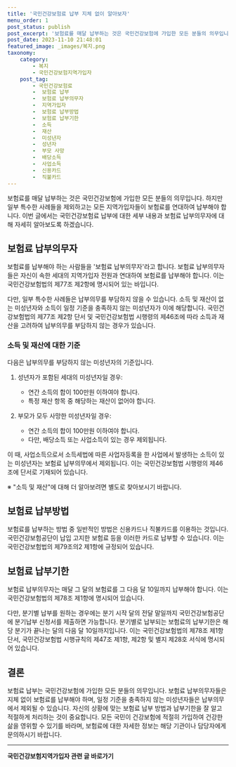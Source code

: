 ```yaml
---
title: '국민건강보험료 납부 지체 없이 알아보자'
menu_order: 1
post_status: publish
post_excerpt: '보험료를 매달 납부하는 것은 국민건강보험에 가입한 모든 분들의 의무입니다. 하지만 일부 특수한 사례들을 제외하고는 모든 지역가입자들이 보험료를 연대하여 납부해야 합니다. 이번 글에서는 국민건강보험료 납부에 대한 세부 내용과 보험료 납부의무자에 대해 자세히 알아보도록 하겠습니다.'
post_date: 2023-11-10 21:48:01
featured_image: _images/복지.png
taxonomy:
    category:
        - 복지
        - 국민건강보험지역가입자
    post_tag:
        - 국민건강보험료
        -  보험료 납부
        -  보험료 납부의무자
        -  지역가입자
        -  보험료 납부방법
        -  보험료 납부기한
        -  소득
        -  재산
        -  미성년자
        -  성년자
        -  부모 사망
        -  배당소득
        -  사업소득
        -  신용카드
        -  직불카드
---
```



보험료를 매달 납부하는 것은 국민건강보험에 가입한 모든 분들의 의무입니다. 하지만 일부 특수한 사례들을 제외하고는 모든 지역가입자들이 보험료를 연대하여 납부해야 합니다. 이번 글에서는 국민건강보험료 납부에 대한 세부 내용과 보험료 납부의무자에 대해 자세히 알아보도록 하겠습니다.

## 보험료 납부의무자

보험료를 납부해야 하는 사람들을 '보험료 납부의무자'라고 합니다. 보험료 납부의무자들은 자신이 속한 세대의 지역가입자 전원과 연대하여 보험료를 납부해야 합니다. 이는 국민건강보험법의 제77조 제2항에 명시되어 있는 바입니다.

다만, 일부 특수한 사례들은 납부의무를 부담하지 않을 수 있습니다. 소득 및 재산이 없는 미성년자와 소득이 일정 기준을 충족하지 않는 미성년자가 이에 해당합니다. 국민건강보험법의 제77조 제2항 단서 및 국민건강보험법 시행령의 제46조에 따라 소득과 재산을 고려하여 납부의무를 부담하지 않는 경우가 있습니다.

### 소득 및 재산에 대한 기준

다음은 납부의무를 부담하지 않는 미성년자의 기준입니다.

1. 성년자가 포함된 세대의 미성년자일 경우:
   - 연간 소득의 합이 100만원 이하여야 합니다.
   - 특정 재산 항목 중 해당하는 재산이 없어야 합니다.

2. 부모가 모두 사망한 미성년자일 경우:
   - 연간 소득의 합이 100만원 이하여야 합니다.
   - 다만, 배당소득 또는 사업소득이 있는 경우 제외됩니다.

이 때, 사업소득으로서 소득세법에 따른 사업자등록을 한 사업에서 발생하는 소득이 있는 미성년자는 보험료 납부의무에서 제외됩니다. 이는 국민건강보험법 시행령의 제46조에 단서로 기재되어 있습니다.

※ "소득 및 재산"에 대해 더 알아보려면 별도로 찾아보시기 바랍니다.

## 보험료 납부방법

보험료를 납부하는 방법 중 일반적인 방법은 신용카드나 직불카드를 이용하는 것입니다. 국민건강보험공단이 납입 고지한 보험료 등을 이러한 카드로 납부할 수 있습니다. 이는 국민건강보험법의 제79조의2 제1항에 규정되어 있습니다.

## 보험료 납부기한

보험료 납부의무자는 매달 그 달의 보험료를 그 다음 달 10일까지 납부해야 합니다. 이는 국민건강보험법의 제78조 제1항에 명시되어 있습니다.

다만, 분기별 납부를 원하는 경우에는 분기 시작 달의 전달 말일까지 국민건강보험공단에 분기납부 신청서를 제출하면 가능합니다. 분기별로 납부되는 보험료의 납부기한은 해당 분기가 끝나는 달의 다음 달 10일까지입니다. 이는 국민건강보험법의 제78조 제1항 단서, 국민건강보험법 시행규칙의 제47조 제1항, 제2항 및 별지 제28호 서식에 명시되어 있습니다.

## 결론

보험료 납부는 국민건강보험에 가입한 모든 분들의 의무입니다. 보험료 납부의무자들은 지체 없이 보험료를 납부해야 하며, 일정 기준을 충족하지 않는 미성년자들은 납부의무에서 제외될 수 있습니다. 자신의 상황에 맞는 보험료 납부 방법과 납부기한을 잘 알고 적절하게 처리하는 것이 중요합니다. 모든 국민이 건강보험에 적절히 가입하여 건강한 삶을 영위할 수 있기를 바라며, 보험료에 대한 자세한 정보는 해당 기관이나 담당자에게 문의하시기 바랍니다.
<!-- wp:separator -->
<hr class="wp-block-separator has-alpha-channel-opacity"/>
<!-- /wp:separator -->

<!-- wp:group {"backgroundColor":"base","layout":{"type":"constrained"}} -->
<div class="wp-block-group has-base-background-color has-background"><!-- wp:paragraph {"align":"center","fontSize":"medium"} -->
<p class="has-text-align-center has-large-font-size"><strong>국민건강보험지역가입자 관련 글 바로가기</strong></p>
<!-- /wp:paragraph -->


<!-- wp:latest-posts
{"categories":[{"id":14891,"count":19,"description":"","link":"https://uknowlaw.com/category/%ea%b5%ad%eb%af%bc%ea%b1%b4%ea%b0%95%eb%b3%b4%ed%97%98%ec%a7%80%ec%97%ad%ea%b0%80%ec%9e%85%ec%9e%90/","name":"국민건강보험지역가입자","slug":"국민건강보험지역가입자","taxonomy":"category","parent":0,"meta":[],"_links":{"self":[{"href":"https://uknowlaw.com/wp-json/wp/v2/categories/14891"}],"collection":[{"href":"https://uknowlaw.com/wp-json/wp/v2/categories"}],"about":[{"href":"https://uknowlaw.com/wp-json/wp/v2/taxonomies/category"}],"wp:post_type":[{"href":"https://uknowlaw.com/wp-json/wp/v2/posts?categories=14891"}],"curies":[{"name":"wp","href":"https://api.w.org/{rel}","templated":true}]}}],"postsToShow":100,"excerptLength":28,"postLayout":"grid","columns":2,"featuredImageAlign":"left","featuredImageSizeSlug":"large","fontSize":"small"} /--></div>
<!-- /wp:group -->